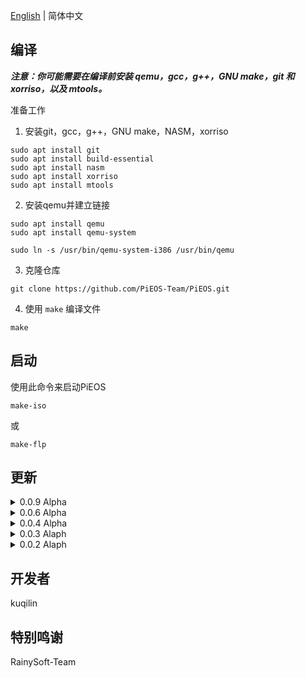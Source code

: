 [English](README.md) | 简体中文

## 编译


<i><strong> 注意：你可能需要在编译前安装 qemu，gcc，g++，GNU make，git 和 xorriso，以及 mtools。</strong></i>

准备工作

1. 安装git，gcc，g++，GNU make，NASM，xorriso

```bush
sudo apt install git
sudo apt install build-essential
sudo apt install nasm
sudo apt install xorriso
sudo apt install mtools
```


2. 安装qemu并建立链接


```bush
sudo apt install qemu
sudo apt install qemu-system

sudo ln -s /usr/bin/qemu-system-i386 /usr/bin/qemu
```


3. 克隆仓库


```bush
git clone https://github.com/PiEOS-Team/PiEOS.git
```


4. 使用 `make` 编译文件


```bush
make
```


## 启动


使用此命令来启动PiEOS

```bush
make-iso
```

或

```
make-flp
```

## 更新

<details>

<summary>0.0.9 Alpha</summary>

- 修复一个可能导致死机的问题

- 可选择 iso 启动或软盘启动

- 增加 debug 功能

</details>

<details>

<summary>0.0.6 Alpha</summary>

- 由 iso 启动

- 修复了一些问题

- 支持字符串

</details>

<details>

<summary>0.0.4 Alpha</summary>

- 修复了一些问题

- 由RainySoft-Team编译

- 非常感谢RainySoft-Team

</details>

<details>


<summary>0.0.3 Alaph</summary>


- 增加输入输出函数


- 移除了HIM :)


</details>


<details>


<summary>0.0.2 Alaph</summary>

- 修复了无法编译的问题（缺少floppy.img）

</details>


## 开发者

kuqilin

## 特别鸣谢

RainySoft-Team



